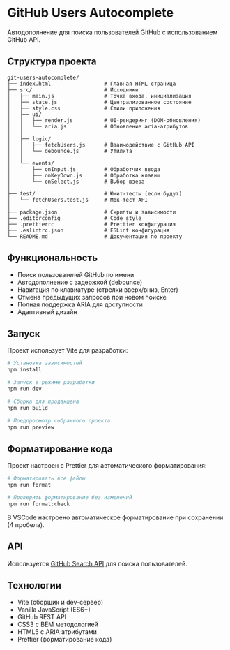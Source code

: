 # GitHub Users Autocomplete

Автодополнение для поиска пользователей GitHub с использованием GitHub API.

## Структура проекта

```
git-users-autocomplete/
├── index.html                 # Главная HTML страница
├── src/                       # Исходники
│   ├── main.js                # Точка входа, инициализация
│   ├── state.js               # Централизованное состояние
│   ├── style.css              # Стили приложения
│   ├── ui/
│   │   ├── render.js          # UI-рендеринг (DOM-обновления)
│   │   └── aria.js            # Обновление aria-атрибутов
│   │
│   ├── logic/
│   │   ├── fetchUsers.js      # Взаимодействие с GitHub API
│   │   └── debounce.js        # Утилита
│   │
│   └── events/
│       ├── onInput.js         # Обработчик ввода
│       ├── onKeyDown.js       # Обработка клавиш
│       └── onSelect.js        # Выбор юзера
│
├── test/                      # Юнит-тесты (если будут)
│   └── fetchUsers.test.js     # Мок-тест API
│
├── package.json               # Скрипты и зависимости
├── .editorconfig              # Code style
├── .prettierrc                # Prettier конфигурация
├── .eslintrc.json             # ESLint конфигурация
└── README.md                  # Документация по проекту
```

## Функциональность

- Поиск пользователей GitHub по имени
- Автодополнение с задержкой (debounce)
- Навигация по клавиатуре (стрелки вверх/вниз, Enter)
- Отмена предыдущих запросов при новом поиске
- Полная поддержка ARIA для доступности
- Адаптивный дизайн

## Запуск

Проект использует Vite для разработки:

```bash
# Установка зависимостей
npm install

# Запуск в режиме разработки
npm run dev

# Сборка для продакшена
npm run build

# Предпросмотр собранного проекта
npm run preview
```

## Форматирование кода

Проект настроен с Prettier для автоматического форматирования:

```bash
# Форматировать все файлы
npm run format

# Проверить форматирование без изменений
npm run format:check
```

В VSCode настроено автоматическое форматирование при сохранении (4 пробела).

## API

Используется [GitHub Search API](https://docs.github.com/en/rest/search/search#search-users) для поиска пользователей.

## Технологии

- Vite (сборщик и dev-сервер)
- Vanilla JavaScript (ES6+)
- GitHub REST API
- CSS3 с BEM методологией
- HTML5 с ARIA атрибутами
- Prettier (форматирование кода)
